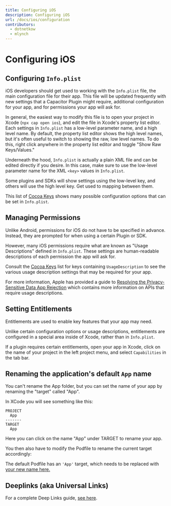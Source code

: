 ```yaml
---
title: Configuring iOS
description: Configuring iOS
url: /docs/ios/configuration
contributors:
  - dotnetkow
  - mlynch
---
```


# Configuring iOS

## Configuring `Info.plist`

iOS developers should get used to working with the `Info.plist` file, the main configuration file for their app. This file will be updated frequently with new settings that a Capacitor Plugin might require, additional configuration for your app, and for permissions your app will ask for.

In general, the easiest way to modify this file is to open your project in Xcode (`npx cap open ios`), and edit the file in Xcode's property list editor. Each settings in `Info.plist` has a low-level parameter name, and a high level name. By default, the property list editor shows the high level names, but it's often useful to switch to showing the raw, low level names. To do this, right click anywhere in the property list editor and toggle "Show Raw Keys/Values."

Underneath the hood, `Info.plist` is actually a plain XML file and can be edited directly if you desire. In this case, make sure to use the low-level parameter name for the XML `<key>` values in `Info.plist`.

Some plugins and SDKs will show settings using the low-level key, and others will use the high level key. Get used to mapping between them.

This list of [Cocoa Keys](https://developer.apple.com/library/content/documentation/General/Reference/InfoPlistKeyReference/Articles/CocoaKeys.html) shows many possible configuration options that can be set in `Info.plist`.

## Managing Permissions

Unlike Android, permissions for iOS do not have to be specified in advance. Instead, they are prompted for when using a certain Plugin or SDK.

However, many iOS permissions require what are known as "Usage Descriptions" defined in `Info.plist`. These settings are human-readable descriptions of each permission the app will ask for.

Consult the [Cocoa Keys](https://developer.apple.com/library/content/documentation/General/Reference/InfoPlistKeyReference/Articles/CocoaKeys.html) list for keys containing `UsageDescription` to see the various usage description settings that may be required for your app.

For more information, Apple has provided a guide to [Resolving the Privacy-Sensitive Data App Rejection](https://developer.apple.com/library/content/qa/qa1937/_index.html) which contains more information on APIs that require usage descriptions.

## Setting Entitlements

Entitlements are used to enable key features that your app may need.

Unlike certain configuration options or usage descriptions, entitlements are configured in a special area inside of Xcode, rather than in `Info.plist`.

If a plugin requires certain entitlements, open your app in Xcode, click on the name of your project in the left project menu, and select `Capabilities` in the tab bar.

## Renaming the application's default `App` name

You can't rename the App folder, but you can set the name of your app by renaming the "target" called "App".

In XCode you will see something like this:
```
PROJECT
  App
-------
TARGET
  App
```
Here you can click on the name "App" under TARGET to rename your app.

You then also have to modify the Podfile to rename the current target accordingly:

The default Podfile has an `'App'` target, which needs to be replaced with <a href="https://github.com/ionic-team/capacitor/blob/master/ios-template/App/Podfile#L16" target="_blank">your new name here.</a>

## Deeplinks (aka Universal Links)

For a complete Deep Links guide, [see here](/docs/guides/deep-links).
